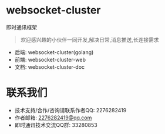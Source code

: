 # websocket-cluster
即时通讯框架
> 欢迎感兴趣的小伙伴一同开发,解决日常,消息推送,长连接需求
- 后端: websocket-cluster(golang)
- 前端: websocket-cluster-web
- 文档: websocket-cluster-doc
# 联系我们
- 技术支持/合作/咨询请联系作者QQ: 2276282419
- 作者邮箱: 2276282419@qq.com
- 即时通讯技术交流QQ群: 33280853
